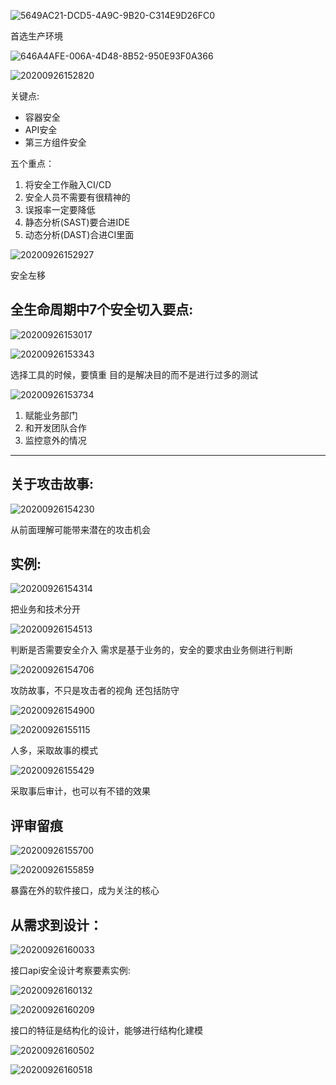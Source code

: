 





![5649AC21-DCD5-4A9C-9B20-C314E9D26FC0](https://raw.githubusercontent.com/jerrychan807/imggg/master/image/5649AC21-DCD5-4A9C-9B20-C314E9D26FC0.png)

首选生产环境


![646A4AFE-006A-4D48-8B52-950E93F0A366](https://raw.githubusercontent.com/jerrychan807/imggg/master/image/646A4AFE-006A-4D48-8B52-950E93F0A366.png)



![20200926152820](https://raw.githubusercontent.com/jerrychan807/imggg/master/image/20200926152820.png)

关键点:

- 容器安全
- API安全
- 第三方组件安全

五个重点：

1. 将安全工作融入CI/CD
2. 安全人员不需要有很精神的
3. 误报率一定要降低
4. 静态分析(SAST)要合进IDE
5. 动态分析(DAST)合进CI里面



![20200926152927](https://raw.githubusercontent.com/jerrychan807/imggg/master/image/20200926152927.png)



安全左移


## 全生命周期中7个安全切入要点:


![20200926153017](https://raw.githubusercontent.com/jerrychan807/imggg/master/image/20200926153017.png)




![20200926153343](https://raw.githubusercontent.com/jerrychan807/imggg/master/image/20200926153343.png)

选择工具的时候，要慎重
目的是解决目的而不是进行过多的测试


![20200926153734](https://raw.githubusercontent.com/jerrychan807/imggg/master/image/20200926153734.png)

1. 赋能业务部门
2. 和开发团队合作
3. 监控意外的情况

---

## 关于攻击故事:

![20200926154230](https://raw.githubusercontent.com/jerrychan807/imggg/master/image/20200926154230.png)

从前面理解可能带来潜在的攻击机会

## 实例:

![20200926154314](https://raw.githubusercontent.com/jerrychan807/imggg/master/image/20200926154314.png)


把业务和技术分开

![20200926154513](https://raw.githubusercontent.com/jerrychan807/imggg/master/image/20200926154513.png)

判断是否需要安全介入
需求是基于业务的，安全的要求由业务侧进行判断

![20200926154706](https://raw.githubusercontent.com/jerrychan807/imggg/master/image/20200926154706.png)

攻防故事，不只是攻击者的视角 还包括防守

![20200926154900](https://raw.githubusercontent.com/jerrychan807/imggg/master/image/20200926154900.png)


![20200926155115](https://raw.githubusercontent.com/jerrychan807/imggg/master/image/20200926155115.png)


人多，采取故事的模式

![20200926155429](https://raw.githubusercontent.com/jerrychan807/imggg/master/image/20200926155429.png)

采取事后审计，也可以有不错的效果


## 评审留痕

![20200926155700](https://raw.githubusercontent.com/jerrychan807/imggg/master/image/20200926155700.png)

![20200926155859](https://raw.githubusercontent.com/jerrychan807/imggg/master/image/20200926155859.png)

暴露在外的软件接口，成为关注的核心

## 从需求到设计：

![20200926160033](https://raw.githubusercontent.com/jerrychan807/imggg/master/image/20200926160033.png)


接口api安全设计考察要素实例:


![20200926160132](https://raw.githubusercontent.com/jerrychan807/imggg/master/image/20200926160132.png)


![20200926160209](https://raw.githubusercontent.com/jerrychan807/imggg/master/image/20200926160209.png)

接口的特征是结构化的设计，能够进行结构化建模

![20200926160502](https://raw.githubusercontent.com/jerrychan807/imggg/master/image/20200926160502.png)


![20200926160518](https://raw.githubusercontent.com/jerrychan807/imggg/master/image/20200926160518.png)


